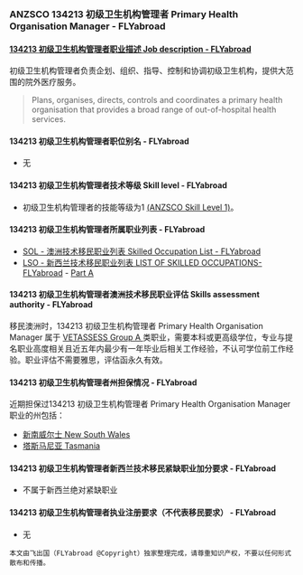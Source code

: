 ### ANZSCO 134213 初级卫生机构管理者 Primary Health Organisation Manager - FLYabroad ###

####  [134213 初级卫生机构管理者职业描述 Job description - FLYabroad](http://www.flyabroadvisa.com/anzsco/1342.html#134213)

初级卫生机构管理者负责企划、组织、指导、控制和协调初级卫生机构，提供大范围的院外医疗服务。

> Plans, organises, directs, controls and coordinates a primary health organisation that provides a broad range of out-of-hospital health services.

#### 134213 初级卫生机构管理者职位别名 - FLYabroad
 
- 无

#### 134213 初级卫生机构管理者技术等级 Skill level - FLYabroad

- 初级卫生机构管理者的技能等级为1 [(ANZSCO Skill Level 1)](http://www.flyabroadvisa.com/anzsco/)。

#### 134213 初级卫生机构管理者所属职业列表 - FLYabroad

- [SOL - 澳洲技术移民职业列表 Skilled Occupation List - FLYabroad](http://www.flyabroadvisa.com/sol/)
- [LSO - 新西兰技术移民职业列表 LIST OF SKILLED OCCUPATIONS-FLYabroad](http://nz.flyabroadvisa.com/lso/) - [Part A](parta)

#### 134213 初级卫生机构管理者澳洲技术移民职业评估 Skills assessment authority - FLYabroad

移民澳洲时，134213 初级卫生机构管理者 Primary Health Organisation Manager 属于 [VETASSESS Group A ](http://www.flyabroadvisa.com/ass/vetassess.html)类职业，需要本科或更高级学位，专业与提名职业高度相关且近五年内最少有一年毕业后相关工作经验，不认可学位前工作经验。职业评估不需要雅思，评估函永久有效。

####  134213 初级卫生机构管理者州担保情况 - FLYabroad

近期担保过134213 初级卫生机构管理者 Primary Health Organisation Manager 职业的州包括：

- [新南威尔士 New South Wales](http://www.flyabroadvisa.com/zdb/nsw.html)
- [塔斯马尼亚 Tasmania](http://www.flyabroadvisa.com/zdb/tas.html)

####  134213 初级卫生机构管理者新西兰技术移民紧缺职业加分要求 - FLYabroad

- 不属于新西兰绝对紧缺职业  

####  134213 初级卫生机构管理者执业注册要求（不代表移民要求） - FLYabroad

- 无

`本文由飞出国（FLYabroad @Copyright）独家整理完成，请尊重知识产权，不要以任何形式散布和传播。`